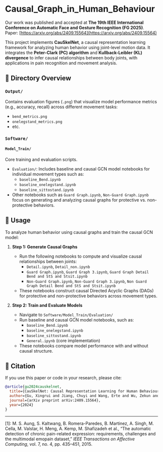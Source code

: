 # Causal_Graph_in_Human_Behaviour

Our work was published and accepted at **The 19th IEEE International Conference on Automatic Face and Gesture Recognition (FG 2025)**.  
Paper: [https://arxiv.org/abs/2409.15564](https://arxiv.org/abs/2409.15564)

This project implements **CauSkelNet**, a causal representation learning framework for analyzing human behavior using joint-level motion data. It integrates the **Peter-Clark (PC) algorithm** and **Kullback-Leibler (KL) divergence** to infer causal relationships between body joints, with applications in pain recognition and movement analysis.

## 📁 Directory Overview

### `Output/`  
Contains evaluation figures (`.png`) that visualize model performance metrics (e.g., accuracy, recall) across different movement tasks:
- `bend_metrics.png`
- `onelegstand_metrics.png`
- etc.

### `Software/`  

#### `Model_Train/`  
Core training and evaluation scripts.
- `Evaluation/`: Includes baseline and causal GCN model notebooks for individual movement types such as:
  - `baseline_Bend.ipynb`
  - `baseline_onelegstand.ipynb`
  - `baseline_sittostand.ipynb`
- Other notebooks such as `Guard Graph.ipynb`, `Non-Guard Graph.ipynb` focus on generating and analyzing causal graphs for protective vs. non-protective behaviors.

## 🚀 Usage

To analyze human behavior using causal graphs and train the causal GCN model:

1. **Step 1: Generate Causal Graphs**
   - Run the following notebooks to compute and visualize causal relationships between joints:
     - `Detail.ipynb`, `Detail_non.ipynb`
     - `Guard Graph.ipynb`, `Guard Graph 3.ipynb`, `Guard Graph Detail Bend and StS and Stsit.ipynb`
     - `Non-Guard Graph.ipynb`, `Non-Guard Graph 3.ipynb`, `Non Guard Graph Detail Bend and StS and Stsit.ipynb`
   - These notebooks construct causal Directed Acyclic Graphs (DAGs) for protective and non-protective behaviors across movement types.

2. **Step 2: Train and Evaluate Models**
   - Navigate to `Software/Model_Train/Evaluation/`
   - Run baseline and causal GCN model notebooks, such as:
     - `baseline_Bend.ipynb`
     - `baseline_onelegstand.ipynb`
     - `baseline_sittostand.ipynb`
     - `General.ipynb` (core implementation)
   - These notebooks compare model performance with and without causal structure.

## 📄 Citation

If you use this paper or code in your research, please cite:

```bibtex
@article{gu2024causkelnet,
  title={CauSkelNet: Causal Representation Learning for Human Behaviour Analysis},
  author={Gu, Xingrui and Jiang, Chuyi and Wang, Erte and Wu, Zekun and Cui, Qiang and Tian, Leimin and Wu, Lianlong and Song, Siyang and Yu, Chuang},
  journal={arXiv preprint arXiv:2409.15564},
  year={2024}
}
```
---
[1]: M. S. Aung, S. Kaltwang, B. Romera-Paredes, B. Martinez, A. Singh, M. Cella, M. Valstar, H. Meng, A. Kemp, M. Shafizadeh et al., “The automatic detection of chronic pain-related expression: requirements, challenges and the multimodal emopain dataset,” *IEEE Transactions on Affective Computing*, vol. 7, no. 4, pp. 435–451, 2015.
